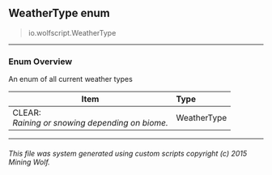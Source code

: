 ## WeatherType __enum__

>io.wolfscript.WeatherType

---

### Enum Overview

An enum of all current weather types

Item | Type   
--- | :--- 
CLEAR: <br> _Raining or snowing depending on biome._ | WeatherType



---



###### This file was system generated using custom scripts copyright (c) 2015 Mining Wolf.
	

